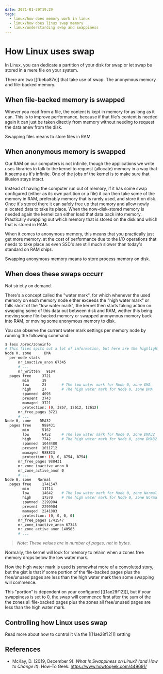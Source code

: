 ```yaml
---
date: 2021-01-20T19:29
tags: 
  - linux/how does memory work in linux
  - linux/how does linux swap memory
  - linux/understanding swap and swappiness
---
```


# How Linux uses swap

In Linux, you can dedicate a partition of your disk for swap or let swap be
stored in a mere file on your system.

There are two [[fbeba87e]] that take use of swap. The anonymous memory
and file-backed memory.

## When file-backed memory is swapped

Whever you read from a file, the content is kept in memory for as long as it can.
This is to improve performance, because if that file's content is needed again it
can just be taken directly from memory without needing to request the data anew
from the disk.

Swapping files means to store files in RAM.

## When anonymous memory is swapped

Our RAM on our computers is not infinite, though the applications we write uses
libraries to talk to the kernel to request (allocate) memory in a way that it
seems as it's infinite. One of the jobs of the kernel is to make sure that
illusion stays intact.

Instead of having the computer run out of memory, if it has some swap configured
(either as its own partition or a file) it can then take some of the memory in
RAM, preferably memory that is rarely used, and store it on disk. Once it's
stored there it can safely free up that memory and allow newly allocated data to
take its place. When the now-disk-stored memory is needed again the kernel can
either load that data back into memory. Practically swapping out which memory
that is stored on the disk and which that is stored in RAM.

When it comes to anonymous memory, this means that you practically just get more
memory, at the cost of performance due to the I/O operations that needs to take
place as even SSD's are still much slower than today's standard on RAM chips.

Swapping anonymous memory means to store process memory on disk.

## When does these swaps occurr

Not strictly on demand.

There's a concept called the "water mark", for which whenever the used memory
on each memory node either exceeds the "high water mark" or falls short of the
"low water mark", the kernel then starts taking action on swapping some of this
data out between disk and RAM, wether this being moving some file-backed memory
or swapped anonymous memory back into RAM, or moving some anonymous memory to
disk.

You can observe the current water mark settings per memory node by running the
following command:

```sh
$ less /proc/zoneinfo
# This files spits out a lot of information, but here are the highlights:
Node 0, zone      DMA
  per-node stats
      nr_inactive_anon 67345
      # ...
      nr_written   9104
  pages free     3721
        min      19
        low      23       # The low water mark for Node 0, zone DMA
        high     27       # The high water mark for Node 0, zone DMA
        spanned  4095
        present  3743
        managed  3721
        protection: (0, 3857, 12612, 12612)
      nr_free_pages 3721
      # ...
Node 0, zone    DMA32
  pages free     988431
        min      5162
        low      6452     # The low water mark for Node 0, zone DMA32
        high     7742     # The high water mark for Node 0, zone DMA32
        spanned  1044480
        present  1011712
        managed  988823
        protection: (0, 0, 8754, 8754)
      nr_free_pages 988431
      nr_zone_inactive_anon 0
      nr_zone_active_anon 0
      # ...
Node 0, zone   Normal
  pages free     1741547
        min      11714
        low      14642    # The low water mark for Node 0, zone Normal
        high     17570    # The high water mark for Node 0, zone Normal
        spanned  2299904
        present  2299904
        managed  2241083
        protection: (0, 0, 0, 0)
      nr_free_pages 1741547
      nr_zone_inactive_anon 67345
      nr_zone_active_anon 140583
      # ...
```

> *Note: These values are in number of pages, not in bytes.*

Normally, the kernel will look for memory to relaim when a zones free memory
drops below the low water mark.

How the high water mark is used is somewhat more of a convoluted story, but the
gist is that if some portion of the file-backed pages plus the free/unused pages
are less than the high water mark then some swapping will commence.

This "portion" is dependent on your configured [[[1ae28f12]]], but if your
swappiness is set to 0, the swap will commence first after the sum of the the
zones all file-backed pages plus the zones all free/unused pages are less than
the high water mark.

## Controlling how Linux uses swap

Read more about how to control it via the [[[1ae28f12]]] setting

## References

- McKay, D. (2019, December 9). *What Is Swappiness on Linux? (and How to Change
  It)*. How-To Geek. <https://www.howtogeek.com/449691/>
